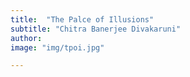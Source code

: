 ```yaml
---
title:  "The Palce of Illusions"
subtitle: "Chitra Banerjee Divakaruni"
author:
image: "img/tpoi.jpg"

---
```




